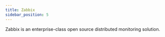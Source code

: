 ```yaml
---
title: Zabbix
sidebar_position: 5
---
```


Zabbix is an enterprise-class open source distributed monitoring solution.
